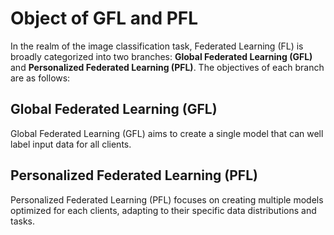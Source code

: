
# Object of GFL and PFL 

In the realm of the image classification task, Federated Learning (FL) is broadly categorized into two branches: **Global Federated Learning (GFL)** and **Personalized Federated Learning (PFL)**. The objectives of each branch are as follows:

## Global Federated Learning (GFL)


Global Federated Learning (GFL) aims to create a single model that can well label input data for all clients.

## Personalized Federated Learning (PFL)


Personalized Federated Learning (PFL) focuses on creating multiple models optimized for each  clients, adapting to their specific data distributions and tasks.
